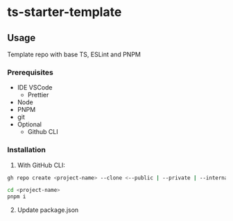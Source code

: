 # ts-starter-template

## Usage

Template repo with base TS, ESLint and PNPM

### Prerequisites

- IDE VSCode
  - Prettier
- Node
- PNPM
- git
- Optional
  - Github CLI

### Installation

1. With GitHub CLI:

```bash
gh repo create <project-name> --clone <--public | --private | --internal> --template ts-starter-template

cd <project-name>
pnpm i
```

2. Update package.json
